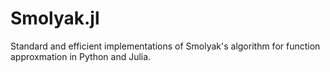 Smolyak.jl
==========

Standard and efficient implementations of Smolyak's algorithm for function approxmation in Python and Julia.
